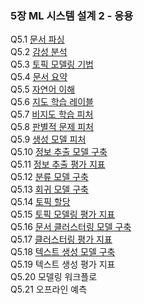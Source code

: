### 5장 ML 시스템 설계 2 - 응용
Q5.1 [문서 파싱](./q5_01.md)  
Q5.2 [감성 분석](./q5_02.md)  
Q5.3 [토픽 모델링 기법](./q5_03.md)  
Q5.4 [문서 요약](./q5_04.md)  
Q5.5 [자연어 이해](./q5_05.md)  
Q5.6 [지도 학습 레이블](./q5_06.md)  
Q5.7 [비지도 학습 피처](./q5_07.md)  
Q5.8 [판별적 문제 피처](./q5_08.md)  
Q5.9 [생성 모델 피처](./q5_09.md)  
Q5.10 [정보 추출 모델 구축](./q5_10.md)  
Q5.11 [정보 추출 평가 지표](./q5_11.md)  
Q5.12 [분류 모델 구축](./q5_12.md)  
Q5.13 [회귀 모델 구축](./q5_13.md)  
Q5.14 [토픽 할당](./q5_14.md)  
Q5.15 [토픽 모델링 평가 지표](./q5_15.md)  
Q5.16 [문서 클러스터링 모델 구축](./q5_16.md)  
Q5.17 [클러스터링 평가 지표](./q5_17.md)  
Q5.18 [텍스트 생성 모델 구축](./q5_18.md)  
Q5.19 텍스트 생성 평가 지표  
Q5.20 모델링 워크플로  
Q5.21 오프라인 예측  